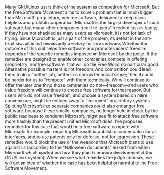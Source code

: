 Many GNU/Linux users think of the system as competition for Microsoft. But the Free Software Movement aims to solve a problem that is much bigger than Microsoft: proprietary, nonfree software, designed to keep users helpless and prohibit cooperation. Microsoft is the largest developer of such software, but many other companies treat the users' freedom just as badly; if they have not shackled as many users as Microsoft, it is not for lack of trying. Since Microsoft is just a part of the problem, its defeat in the anti-trust lawsuit is not necessarily a victory for free software. Whether the outcome of this suit helps free software and promotes users' freedom depends of the specific remedies imposed on Microsoft by the judge. If the remedies are designed to enable other companies compete in offering proprietary, nonfree software, that will do the Free World no particular good. Alternative possible masters is not freedom. And competition could lead them to do a “better” job, better in a narrow technical sense; then it could be harder for us to “compete” with them technically. We will continue to offer the user one thing those companies do not—freedom—and users who value freedom will continue to choose free software for that reason. But users who do not value freedom, and choose a system based on mere convenience, might be enticed away to “improved” proprietary systems. Splitting Microsoft into separate companies could also endanger free software, because these smaller companies, no longer held in check by the public readiness to condemn Microsoft, might see fit to attack free software more harshly than the present unified Microsoft does. I've proposed remedies for this case that would help free software compete with Microsoft: for example, requiring Microsoft to publish documentation for all interfaces, and to use patents only for defense, not for aggression. These remedies would block the use of the weapons that Microsoft plans to use against us (according to the “Halloween documents” leaked from within Microsoft which spelled out how they plan to impede development of the GNU/Linux system). When we see what remedies the judge chooses, we will get an idea of whether the case has been helpful or harmful to the Free Software Movement.